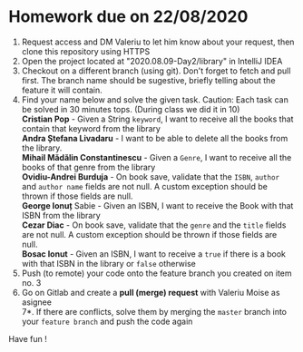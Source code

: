 # Homework due on 22/08/2020

1. Request access and DM Valeriu to let him know about your request, then clone this repository using HTTPS
2. Open the project located at "2020.08.09-Day2/library" in IntelliJ IDEA
3. Checkout on a different branch (using git). Don't forget to fetch and pull first. The branch name should be sugestive, briefly telling about the feature it will contain.
4. Find your name below and solve the given task. Caution: Each task can be solved in 30 minutes tops. (During class we did it in 10) \
**Cristian Pop** - Given a String `keyword`, I want to receive all the books that contain that keyword from the library \
**Andra Ștefana Livadaru** - I want to be able to delete all the books from the library. \
**Mihail Mădălin Constantinescu** - Given a `Genre`, I want to receive all the books of that genre from the library \
**Ovidiu-Andrei Burduja** - On book save, validate that the `ISBN`, `author` and `author name` fields are not null. A custom exception should be thrown if those fields are null. \
**George Ionuț** Sabie - Given an ISBN, I want to receive the Book with that ISBN from the library \
**Cezar Diac** - On book save, validate that the `genre` and the `title` fields are not null. A custom exception should be thrown if those fields are null. \
**Bosac Ionut** - Given an ISBN, I want to receive a `true` if there is a book with that ISBN in the library or `false` otherwise
5. Push (to remote) your code onto the feature branch you created on item no. 3 
6. Go on Gitlab and create a **pull (merge) request** with Valeriu Moise as asignee \
7*. If there are conflicts, solve them by merging the `master` branch into your `feature branch` and push the code again 

Have fun !
